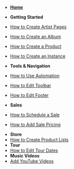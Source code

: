<!-- docs/_sidebar.md -->

* **[**Home**](/)**
* **Getting Started**
* [How to Create Artist Pages](artist_page.md)
* [How to Create an Album](album.md)
* [How to Create a Product](product.md)
* [How to Create an Instance](instances.md)

* **Tools & Navigation**
* [How to Use Automation](automation.md)
* [How to Edit Toolbar](Toolbar.md)
* [How to Edit Footer](Footer.md)
* **Sales**
* [How to Schedule a Sale](sale.md)
* [How to Add Sale Pricing](single_item_sale.md)
<!-- * [How to Create Coupons](coupon.md) -->
* **Store**
* [How to Create Product Lists](product_lists.md)
* **Tour**
* [How to Edit Tour Dates](tours.md)
* **Music Videos**
* [Add YouTube Videos](Youtube.md)

<!-- TODO:
**Orders**
* [How to Add Shipping Rates](shipping.md)
* [How to Void an Order](void.md)
 -->
